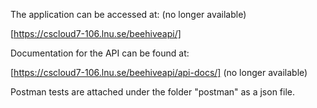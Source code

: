 The application can be accessed at: (no longer available)

[https://cscloud7-106.lnu.se/beehiveapi/]

Documentation for the API can be found at:

[https://cscloud7-106.lnu.se/beehiveapi/api-docs/] (no longer available)

Postman tests are attached under the folder "postman" as a json file.
